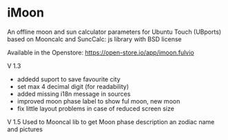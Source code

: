 # iMoon
An offline moon and sun calculator parameters for Ubuntu Touch (UBports)
based on Mooncalc and SuncCalc: js library with BSD license

Available in the Openstore: https://open-store.io/app/imoon.fulvio

V 1.3
- addedd suport to save favourite city
- set max 4 decimal digit (for readability)
- added missing i18n message in sources
- improved moon phase label to show ful moon, new moon
- fix little layout problems in case of reduced screen size

V 1.5 Used to Mooncal lib to get Moon phase description an zodiac name and pictures
